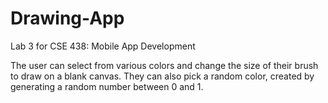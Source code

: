 # Drawing-App
Lab 3 for CSE 438: Mobile App Development

The user can select from various colors and change the size of their brush to draw on a blank canvas. They can also pick a random color, created by generating a random number between 0 and 1.

